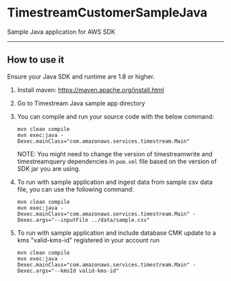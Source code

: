 # TimestreamCustomerSampleJava

Sample Java application for AWS SDK

----
## How to use it

Ensure your Java SDK and runtime are 1.8 or higher.

1. Install maven: https://maven.apache.org/install.html

1. Go to Timestream Java sample app directory

1. You can compile and run your source code with the below command:
    ```shell
   mvn clean compile
   mvn exec:java -Dexec.mainClass="com.amazonaws.services.timestream.Main"
    ``` 
   NOTE: You might need to change the version of timestreamwrite and timestreamquery dependencies in `pom.xml` file based on the version of SDK jar you are using.
   
1. To run with sample application and ingest data from sample csv data file, you can use the following command: 
   ```shell
   mvn clean compile
   mvn exec:java -Dexec.mainClass="com.amazonaws.services.timestream.Main" -Dexec.args="--inputFile ../data/sample.csv"
   ``` 

1. To run with sample application and include database CMK update to a kms "valid-kms-id" registered in your account run  
   ```shell
   mvn clean compile
   mvn exec:java -Dexec.mainClass="com.amazonaws.services.timestream.Main" -Dexec.args="--kmsId valid-kms-id"
   ``` 
